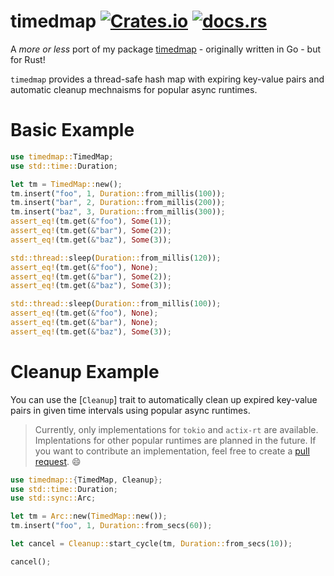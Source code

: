 # timedmap [![Crates.io](https://img.shields.io/crates/v/timedmap)](https://crates.io/crates/timedmap) [![docs.rs](https://img.shields.io/docsrs/timedmap)](https://docs.rs/timedmap)

A *more or less* port of my package [timedmap](https://github.com/zekrotja/timedmap) - originally written in Go - but for Rust!

`timedmap` provides a thread-safe hash map with expiring key-value pairs and
automatic cleanup mechnaisms for popular async runtimes.

# Basic Example
```rust
use timedmap::TimedMap;
use std::time::Duration;

let tm = TimedMap::new();
tm.insert("foo", 1, Duration::from_millis(100));
tm.insert("bar", 2, Duration::from_millis(200));
tm.insert("baz", 3, Duration::from_millis(300));
assert_eq!(tm.get(&"foo"), Some(1));
assert_eq!(tm.get(&"bar"), Some(2));
assert_eq!(tm.get(&"baz"), Some(3));

std::thread::sleep(Duration::from_millis(120));
assert_eq!(tm.get(&"foo"), None);
assert_eq!(tm.get(&"bar"), Some(2));
assert_eq!(tm.get(&"baz"), Some(3));

std::thread::sleep(Duration::from_millis(100));
assert_eq!(tm.get(&"foo"), None);
assert_eq!(tm.get(&"bar"), None);
assert_eq!(tm.get(&"baz"), Some(3));
```

# Cleanup Example

You can use the [`Cleanup`] trait to automatically clean up
expired key-value pairs in given time intervals using popular
async runtimes.

> Currently, only implementations for `tokio` and `actix-rt`
are available. Implentations for other popular runtimes are
planned in the future. If you want to contribute an implementation,
feel free to create a
[pull request](https://github.com/zekroTJA/timedmap-rs). 😄

```rust
use timedmap::{TimedMap, Cleanup};
use std::time::Duration;
use std::sync::Arc;

let tm = Arc::new(TimedMap::new());
tm.insert("foo", 1, Duration::from_secs(60));

let cancel = Cleanup::start_cycle(tm, Duration::from_secs(10));

cancel();
```